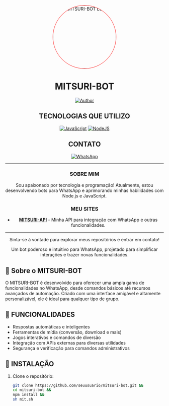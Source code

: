 <div align="center">
  <img src="https://github.com/user-attachments/assets/556c798b-555e-4094-84c4-3df4a5b4ed8d" 
       width="200" height="200" 
       style="border-radius: 50%; border: 1px solid #ff0000;" 
       alt="MITSURI-BOT Logo">

  # MITSURI-BOT


[![Author](https://img.shields.io/badge/indiuzin1611-yellow.svg?style=for-the-badge&logo=github)](https://github.com/indiuzin1611)

## TECNOLOGIAS QUE UTILIZO

[![JavaScript](https://img.shields.io/badge/JavaScript-F7DF1E?style=for-the-badge&logo=javascript&logoColor=black)](https://developer.mozilla.org/pt-BR/docs/Web/JavaScript)
[![NodeJS](https://img.shields.io/badge/Node.js-43853D?style=for-the-badge&logo=node.js&logoColor=white)](https://nodejs.org/)

## CONTATO

[![WhatsApp](https://img.shields.io/badge/WhatsApp-25D366?style=for-the-badge&logo=whatsapp&logoColor=white)](https://wa.me/558592039551)

---

### SOBRE MIM

Sou apaixonado por tecnologia e programação! Atualmente, estou desenvolvendo bots para WhatsApp e aprimorando minhas habilidades com Node.js e JavaScript.

### MEU SITES

- **[MITSURI-API](mitsure-api.onrender.com)** - Minha API para integração com WhatsApp e outras funcionalidades.

---

Sinta-se à vontade para explorar meus repositórios e entrar em contato!

  <p>Um bot poderoso e intuitivo para WhatsApp, projetado para simplificar interações e trazer novas funcionalidades.</p>
</div>

## 📜 Sobre o MITSURI-BOT

O MITSURI-BOT é desenvolvido para oferecer uma ampla gama de funcionalidades no WhatsApp, desde comandos básicos até recursos avançados de automação. Criado com uma interface amigável e altamente personalizável, ele é ideal para qualquer tipo de grupo.

## 🚀 FUNCIONALIDADES

- Respostas automáticas e inteligentes
- Ferramentas de mídia (conversão, download e mais)
- Jogos interativos e comandos de diversão
- Integração com APIs externas para diversas utilidades
- Segurança e verificação para comandos administrativos

## 🔧 INSTALAÇÃO

1. Clone o repositório:
   ```bash
   git clone https://github.com/seuusuario/mitsuri-bot.git && 
   cd mitsuri-bot && 
   npm install && 
   sh mit.sh

